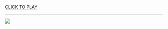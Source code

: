 
<a href="https://premium76.site?title=google_snake_game_mod&ref=12M">CLICK TO PLAY</a></h3>
<hr>

<a href="https://premium76.site?title=google_snake_game_mod&ref=12M"><img src="https://clearcache.store/games.png"></a>


